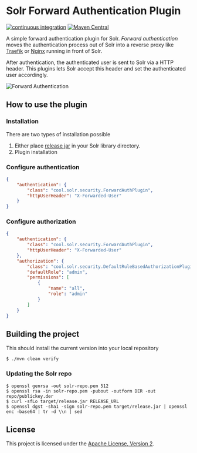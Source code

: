 # Solr Forward Authentication Plugin

[![continuous integration](https://github.com/solr-cool/solr-forward-authentication-plugin/actions/workflows/ci.yaml/badge.svg)](https://github.com/solr-cool/solr-forward-authentication-plugin/actions/workflows/ci.yaml)
[![Maven Central](https://img.shields.io/maven-central/v/cool.solr/solr-forward-authentication-plugin)](https://search.maven.org/artifact/cool.solr/solr-forward-authentication-plugin/)


A simple forward authentication plugin for Solr. _Forward authentication_ moves
the authentication process out of Solr into a reverse proxy like
[Traefik](https://doc.traefik.io/traefik/middlewares/http/forwardauth/) or
[Nginx](https://docs.nginx.com/nginx/admin-guide/security-controls/configuring-subrequest-authentication/) running in front of Solr.

After authentication, the authenticated user is sent to Solr via a HTTP header.
This plugins lets Solr accept this header and set the authenticated user
accordingly.


![Forward Authentication](https://doc.traefik.io/traefik/assets/img/middleware/authforward.png)

## How to use the plugin

### Installation

There are two types of installation possible

1. Either place [release jar](https://github.com/solr-cool/solr-forward-authentication-plugin/releases)
in your Solr library directory.
1. Plugin installation

### Configure authentication

```json
{
    "authentication": {
        "class": "cool.solr.security.ForwardAuthPlugin",
        "httpUserHeader": "X-Forwarded-User"
    }
}
```

### Configure authorization

```json
{
    "authentication": {
        "class": "cool.solr.security.ForwardAuthPlugin",
        "httpUserHeader": "X-Forwarded-User"
    },
    "authorization": {
        "class": "cool.solr.security.DefaultRuleBasedAuthorizationPlugin",
        "defaultRole": "admin",
        "permissions": [
            {
                "name": "all",
                "role": "admin"
            }
        ]
    }
}
```

## Building the project

This should install the current version into your local repository

    $ ./mvn clean verify

### Updating the Solr repo

```shell
$ openssl genrsa -out solr-repo.pem 512
$ openssl rsa -in solr-repo.pem -pubout -outform DER -out repo/publickey.der
$ curl -sfLo target/release.jar RELEASE_URL
$ openssl dgst -sha1 -sign solr-repo.pem target/release.jar | openssl enc -base64 | tr -d \\n | sed

```

## License

This project is licensed under the [Apache License, Version 2](http://www.apache.org/licenses/LICENSE-2.0.html).
